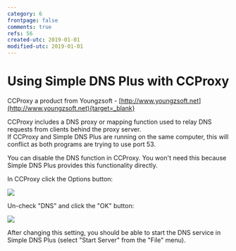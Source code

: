 ```yaml
---
category: 6
frontpage: false
comments: true
refs: 56
created-utc: 2019-01-01
modified-utc: 2019-01-01
---
```

# Using Simple DNS Plus with CCProxy

CCProxy a product from Youngzsoft - [http://www.youngzsoft.net](http://www.youngzsoft.net){target=_blank}

CCProxy includes a DNS proxy or mapping function used to relay DNS requests from clients behind the proxy server.  
If CCProxy and Simple DNS Plus are running on the same computer, this will conflict as both programs are trying to use port 53.

You can disable the DNS function in CCProxy. You won't need this because Simple DNS Plus provides this functionality directly.

In CCProxy click the Options button:

![](img/130/1.png)

Un-check "DNS" and click the "OK" button:

![](img/130/2.png)

After changing this setting, you should be able to start the DNS service in Simple DNS Plus (select "Start Server" from the "File" menu).

